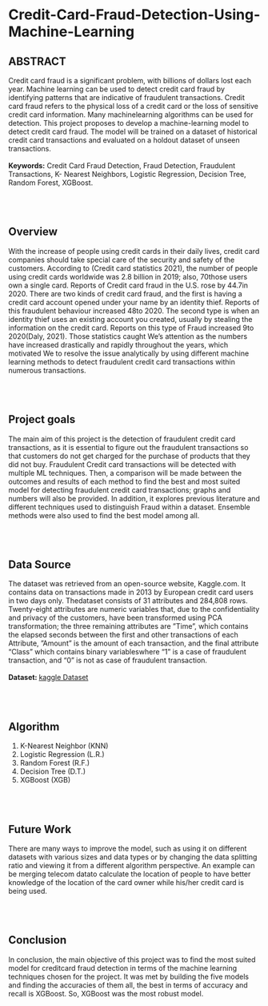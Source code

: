 # Credit-Card-Fraud-Detection-Using-Machine-Learning

 ## ABSTRACT
Credit card fraud is a significant problem, with billions of dollars lost each year. Machine learning can be used to detect credit card fraud by identifying patterns that are indicative of fraudulent transactions. Credit card fraud refers to the physical loss of a credit card or the loss of sensitive credit card information. Many machinelearning algorithms can be used for detection. This project proposes to develop a machine-learning model to detect credit card fraud. The model will be trained on a dataset of historical credit card transactions and evaluated on a holdout dataset of unseen transactions.
<br>
<br>
<b>Keywords:</b> Credit Card Fraud Detection, Fraud Detection, Fraudulent Transactions, K- Nearest Neighbors, Logistic Regression, Decision Tree, Random Forest, XGBoost.

<br>
<br>

## Overview

With the increase of people using credit cards in their daily lives, credit card companies should take special care of the security and safety of the customers. According to (Credit card statistics 2021), the number of people using credit cards worldwide was 2.8 billion in 2019; also, 70those users own a single card. Reports of Credit card fraud in the U.S. rose by 44.7in 2020. There are two kinds of credit card fraud, and the first is having a credit card account opened under your name by an identity thief. Reports of this fraudulent behaviour increased 48to 2020. The second type is when an identity thief uses an existing account you created, usually by stealing the
information on the credit card. Reports on this type of Fraud increased 9to 2020(Daly, 2021). Those statistics caught We’s attention as the numbers have increased drastically and rapidly throughout the years, which motivated We to resolve the issue analytically by using different machine learning methods to detect fraudulent credit card transactions within numerous transactions.

<br>
<br>

## Project goals

The main aim of this project is the detection of fraudulent credit card transactions, as it is essential to figure out the fraudulent transactions so that customers do not get charged for the purchase of products that they did not buy. Fraudulent Credit card transactions will be detected with multiple ML techniques. Then, a comparison will be made between the outcomes and results of each method to find the best and most suited model for detecting fraudulent credit card transactions; graphs and numbers will also be provided. In addition, it explores previous literature and different
techniques used to distinguish Fraud within a dataset. Ensemble methods were also used to find the best model among all.


<br>
<br>

## Data Source

The dataset was retrieved from an open-source website, Kaggle.com. It contains data on transactions made in 2013 by European credit card users in two days only. Thedataset consists of 31 attributes and 284,808 rows. Twenty-eight attributes are numeric variables that, due to the confidentiality and privacy of the customers, have been transformed using PCA transformation; the three remaining attributes are ”Time”, which contains the elapsed seconds between the first and other transactions
of each Attribute, ”Amount” is the amount of each transaction, and the final attribute “Class” which contains binary variableswhere “1” is a case of fraudulent transaction, and “0” is not as case of fraudulent transaction.
<br>
<br>
<b>Dataset: </b>
<a href="https://www.kaggle.com/datasets/mlg-ulb/creditcardfraud">kaggle Dataset</a>

<br>
<br>

## Algorithm 
1. K-Nearest Neighbor (KNN)
2. Logistic Regression (L.R.)
3. Random Forest (R.F.)
4. Decision Tree (D.T.)
5. XGBoost (XGB)


<br>
<br>

## Future Work 
There are many ways to improve the model, such as using it on different datasets with various sizes and data types or by changing the data splitting ratio and viewing it from a different algorithm perspective. An example can be merging telecom datato calculate the location of people to have better knowledge of the location of the card owner while his/her credit card is being used.

<br>
<br>

## Conclusion
In conclusion, the main objective of this project was to find the most suited model for creditcard fraud detection in terms of the machine learning techniques chosen for the project. It was met by building the five models and finding the accuracies of them all, the best in terms of accuracy and recall is XGBoost. So, XGBoost was the most robust model.
